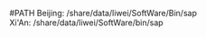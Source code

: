 #PATH
Beijing:    /share/data/liwei/SoftWare/Bin/sap  
Xi'An:      /share/data/liwei/SoftWare/bin/sap
